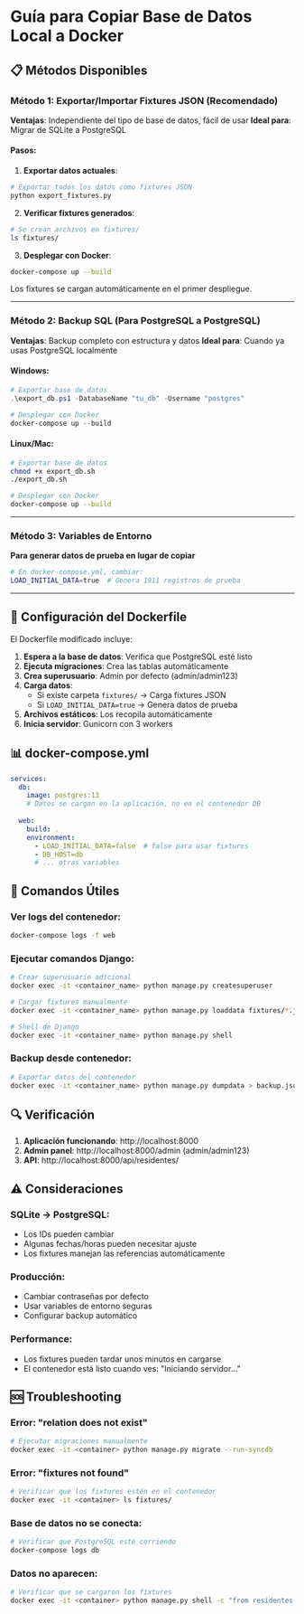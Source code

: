 # Guía para Copiar Base de Datos Local a Docker

## 📋 Métodos Disponibles

### Método 1: Exportar/Importar Fixtures JSON (Recomendado)
**Ventajas**: Independiente del tipo de base de datos, fácil de usar
**Ideal para**: Migrar de SQLite a PostgreSQL

#### Pasos:
1. **Exportar datos actuales**:
```bash
# Exportar todos los datos como fixtures JSON
python export_fixtures.py
```

2. **Verificar fixtures generados**:
```bash
# Se crean archivos en fixtures/
ls fixtures/
```

3. **Desplegar con Docker**:
```bash
docker-compose up --build
```

Los fixtures se cargan automáticamente en el primer despliegue.

---

### Método 2: Backup SQL (Para PostgreSQL a PostgreSQL)
**Ventajas**: Backup completo con estructura y datos
**Ideal para**: Cuando ya usas PostgreSQL localmente

#### Windows:
```powershell
# Exportar base de datos
.\export_db.ps1 -DatabaseName "tu_db" -Username "postgres"

# Desplegar con Docker
docker-compose up --build
```

#### Linux/Mac:
```bash
# Exportar base de datos
chmod +x export_db.sh
./export_db.sh

# Desplegar con Docker
docker-compose up --build
```

---

### Método 3: Variables de Entorno
**Para generar datos de prueba en lugar de copiar**

```bash
# En docker-compose.yml, cambiar:
LOAD_INITIAL_DATA=true  # Genera 1911 registros de prueba
```

---

## 🔧 Configuración del Dockerfile

El Dockerfile modificado incluye:

1. **Espera a la base de datos**: Verifica que PostgreSQL esté listo
2. **Ejecuta migraciones**: Crea las tablas automáticamente  
3. **Crea superusuario**: Admin por defecto (admin/admin123)
4. **Carga datos**:
   - Si existe carpeta `fixtures/` → Carga fixtures JSON
   - Si `LOAD_INITIAL_DATA=true` → Genera datos de prueba
5. **Archivos estáticos**: Los recopila automáticamente
6. **Inicia servidor**: Gunicorn con 3 workers

## 📊 docker-compose.yml

```yaml
services:
  db:
    image: postgres:13
    # Datos se cargan en la aplicación, no en el contenedor DB
    
  web:
    build: .
    environment:
      - LOAD_INITIAL_DATA=false  # false para usar fixtures
      - DB_HOST=db
      # ... otras variables
```

## 🚀 Comandos Útiles

### Ver logs del contenedor:
```bash
docker-compose logs -f web
```

### Ejecutar comandos Django:
```bash
# Crear superusuario adicional
docker exec -it <container_name> python manage.py createsuperuser

# Cargar fixtures manualmente
docker exec -it <container_name> python manage.py loaddata fixtures/*.json

# Shell de Django
docker exec -it <container_name> python manage.py shell
```

### Backup desde contenedor:
```bash
# Exportar datos del contenedor
docker exec -it <container_name> python manage.py dumpdata > backup.json
```

## 🔍 Verificación

1. **Aplicación funcionando**: http://localhost:8000
2. **Admin panel**: http://localhost:8000/admin (admin/admin123)
3. **API**: http://localhost:8000/api/residentes/

## ⚠️ Consideraciones

### SQLite → PostgreSQL:
- Los IDs pueden cambiar
- Algunas fechas/horas pueden necesitar ajuste
- Los fixtures manejan las referencias automáticamente

### Producción:
- Cambiar contraseñas por defecto
- Usar variables de entorno seguras  
- Configurar backup automático

### Performance:
- Los fixtures pueden tardar unos minutos en cargarse
- El contenedor está listo cuando ves: "Iniciando servidor..."

## 🆘 Troubleshooting

### Error: "relation does not exist"
```bash
# Ejecutar migraciones manualmente
docker exec -it <container> python manage.py migrate --run-syncdb
```

### Error: "fixtures not found"
```bash
# Verificar que los fixtures estén en el contenedor
docker exec -it <container> ls fixtures/
```

### Base de datos no se conecta:
```bash
# Verificar que PostgreSQL esté corriendo
docker-compose logs db
```

### Datos no aparecen:
```bash
# Verificar que se cargaron los fixtures
docker exec -it <container> python manage.py shell -c "from residentes.models import Residente; print(Residente.objects.count())"
```